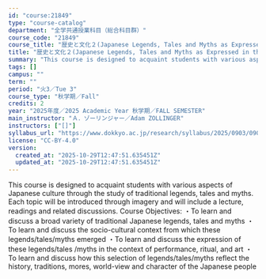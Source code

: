 ```yaml
---
id: "course:21849"
type: "course-catalog"
department: "全学共通授業科目（総合科目群）"
course_code: "21849"
course_title: "歴史と文化２(Japanese Legends, Tales and Myths as Expressed in the Arts: 2) ／HISTORY AND CULTURE2(JAPANESE LEGENDS, TALES AND MYTHS AS EXPRESSED IN THE ARTS: 2)"
title: "歴史と文化２(Japanese Legends, Tales and Myths as Expressed in the Arts: 2) ／HISTORY AND CULTURE2(JAPANESE LEGENDS, TALES AND MYTHS AS EXPRESSED IN THE ARTS: 2)"
summary: "This course is designed to acquaint students with various aspects of Japanese culture through the study of traditional l…"
tags: []
campus: ""
term: ""
period: "火3／Tue 3"
course_type: "秋学期／Fall"
credits: 2
year: "2025年度／2025 Academic Year 秋学期／FALL SEMESTER"
main_instructor: "Ａ．ゾーリンジャー／Adam ZOLLINGER"
instructors: ["[]"]
syllabus_url: "https://www.dokkyo.ac.jp/research/syllabus/2025/0903/0903_21849_ja_JP.html"
license: "CC-BY-4.0"
version:
  created_at: "2025-10-29T12:47:51.635451Z"
  updated_at: "2025-10-29T12:47:51.635451Z"
---
```

This course is designed to acquaint students with various aspects of Japanese culture through the study of traditional legends, tales and myths. Each topic will be introduced through imagery and will include a lecture, readings and related discussions. Course Objectives: ・To learn and discuss a broad variety of traditional Japanese legends, tales and myths ・To learn and discuss the socio-cultural context from which these legends/tales/myths emerged ・To learn and discuss the expression of these legends/tales /myths in the context of performance, ritual, and art ・To learn and discuss how this selection of legends/tales/myths reflect the history, traditions, mores, world-view and character of the Japanese people
